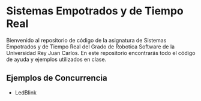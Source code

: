 # Sistemas Empotrados y de Tiempo Real

Bienvenido al repositorio de código de la asignatura de Sistemas Empotrados y de Tiempo Real del Grado de Robotica Software de la Universidad Rey Juan Carlos.
En este repositorio encontrarás todo el código de ayuda y ejemplos utilizados en clase.

## Ejemplos de Concurrencia

* LedBlink
